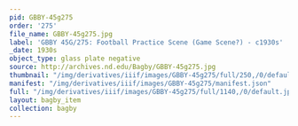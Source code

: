 ```yaml
---
pid: GBBY-45g275
order: '275'
file_name: GBBY-45g275.jpg
label: 'GBBY 45G/275: Football Practice Scene (Game Scene?) - c1930s'
_date: 1930s
object_type: glass plate negative
source: http://archives.nd.edu/Bagby/GBBY-45g275.jpg
thumbnail: "/img/derivatives/iiif/images/GBBY-45g275/full/250,/0/default.jpg"
manifest: "/img/derivatives/iiif/images/GBBY-45g275/manifest.json"
full: "/img/derivatives/iiif/images/GBBY-45g275/full/1140,/0/default.jpg"
layout: bagby_item
collection: bagby
---
```

